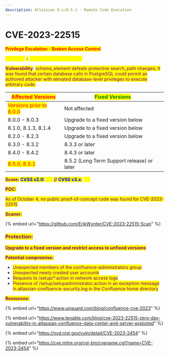 ```yaml
---
description: Atlassian 8.x/8.5.1 - Remote Code Execution
---
```


# CVE-2023-22515

<mark style="color:red;">**Privilege Escalation - Broken Access Control**</mark>

<mark style="color:yellow;">**Atlassian**</mark>**&#x20;**<mark style="color:purple;">**-**</mark>**&#x20;**<mark style="color:yellow;">**Remote code Execution?**</mark>

<mark style="color:purple;">**Vulnerability**</mark>: <mark style="color:purple;">schema\_element defeats protective search\_path changes; It was found that certain database calls in PostgreSQL could permit an authored attacker with elevated database-level privileges to execute arbitrary code.</mark>

| <mark style="color:red;">**Affected Versions**</mark>   | <mark style="color:green;">**Fixed Versions**</mark> |
| ------------------------------------------------------- | ---------------------------------------------------- |
| <mark style="color:red;">Versions prior to 8.0.0</mark> | Not affected                                         |
| 8.0.0 - 8.0.3                                           | Upgrade to a fixed version below                     |
| 8.1.0, 8.1.3, 8.1.4                                     | Upgrade to a fixed version below                     |
| 8.2.0 - 8.2.3                                           | Upgrade to a fixed version below                     |
| 8.3.0 - 8.3.2                                           | 8.3.3 or later                                       |
| 8.4.0 - 8.4.2                                           | 8.4.3 or later                                       |
| <mark style="color:red;">8.5.0, 8.5.1</mark>            | 8.5.2 (Long Term Support release) or later           |

<mark style="color:purple;">**Score:**</mark>**&#x20;**<mark style="color:blue;">**CVSS v2.0**</mark><mark style="color:purple;">**:**</mark>**&#x20;**<mark style="color:yellow;">**`N/A`**</mark>**&#x20;**<mark style="color:purple;">**//**</mark>**&#x20;**<mark style="color:blue;">**CVSS v3.x**</mark><mark style="color:purple;">**:**</mark>**&#x20;**<mark style="color:yellow;">**`7.2`**</mark>

<mark style="color:purple;">**POC:**</mark>&#x20;

<mark style="color:purple;">As of October 4, no public proof-of-concept code was found for CVE-2023-22515</mark>

<mark style="color:purple;">**Scaner:**</mark>

{% embed url="https://github.com/ErikWynter/CVE-2023-22515-Scan" %}

### <mark style="color:purple;">**Protection:**</mark>

<mark style="color:purple;">**Upgrade to a fixed version and restrict access to unfixed versions**</mark>

<mark style="color:purple;">**Potential compromise:**</mark>

* <mark style="color:purple;">Unexpected members of the confluence-administrators group</mark>
* <mark style="color:purple;">Unexpected newly created user accounts</mark>
* <mark style="color:purple;">Requests to /setup/\*.action in network access logs</mark>
* <mark style="color:purple;">Presence of /setup/setupadministrator.action in an exception message in atlassian-confluence-security.log in the Confluence home directory</mark>



<mark style="color:purple;">**Resources:**</mark>

{% embed url="https://www.upguard.com/blog/confluence-cve-2023" %}

{% embed url="https://www.tenable.com/blog/cve-2023-22515-zero-day-vulnerability-in-atlassian-confluence-data-center-and-server-exploited" %}

{% embed url="https://nvd.nist.gov/vuln/detail/CVE-2023-2454" %}

{% embed url="https://cve.mitre.org/cgi-bin/cvename.cgi?name=CVE-2023-2454" %}
